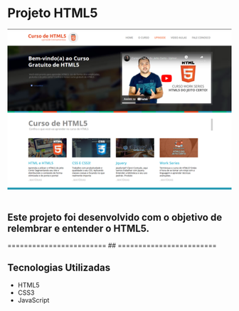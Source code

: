 # Projeto HTML5

<img src="img/layout.png">
</br></br>

## Este projeto foi desenvolvido com o objetivo de relembrar e entender o HTML5.

======================== ## ========================

## Tecnologias Utilizadas

- HTML5
- CSS3
- JavaScript
